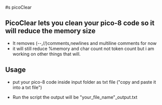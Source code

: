 #s picoClear

## PicoClear lets you clean your pico-8 code so it will reduce the memory size

* It removes (--,//)comments,newlines and multiline comments for now
* it will still reduce %memory and char count not token count but i am working on other things that will.

## Usage
* put your pico-8 code inside input folder as txt file ("copy and paste it into a txt file")

* Run the script the output will be "your_file_name"_output.txt
